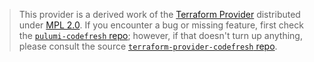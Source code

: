 > This provider is a derived work of the [Terraform Provider](https://github.com/terraform-providers/terraform-provider-codefresh)
> distributed under [MPL 2.0](https://www.mozilla.org/en-US/MPL/2.0/). If you encounter a bug or missing feature,
> first check the [`pulumi-codefresh` repo](/issues); however, if that doesn't turn up anything,
> please consult the source [`terraform-provider-codefresh` repo](https://github.com/terraform-providers/terraform-provider-codefresh/issues).
